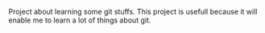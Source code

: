 Project about learning some git stuffs.
This project is usefull because it will enable me to learn a lot of things about git.
